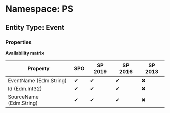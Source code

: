 # Namespace: PS
## Entity Type: Event

### Properties

**Availability matrix**

Property | SPO | SP 2019 | SP 2016 | SP 2013
----------|-----|---------|---------|--------
EventName (Edm.String) | ✔ | ✔ | ✔ | ✖
Id (Edm.Int32) | ✔ | ✔ | ✔ | ✖
SourceName (Edm.String) | ✔ | ✔ | ✔ | ✖

